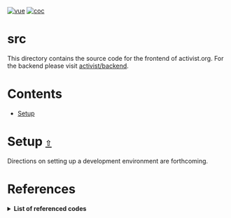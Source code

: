 [![vue](https://img.shields.io/badge/Vue-3-41B883.svg?logo=vue.js&logoColor=ffffff)](https://github.com/activist-org/activist/tree/main/src)
[![coc](https://img.shields.io/badge/coc-Contributor%20Covenant-ff69b4.svg)](https://github.com/andrewtavis/activist/blob/main/.github/CODE_OF_CONDUCT.md)

# src

This directory contains the source code for the frontend of activist.org. For the backend please visit [activist/backend](https://github.com/activist-org/activist/tree/main/backend).

# **Contents**<a id="contents"></a>

- [Setup](#setup)

# Setup [`⇧`](#contents) <a id="setup"></a>

Directions on setting up a development environment are forthcoming.

# References

<details><summary><strong>List of referenced codes</strong></summary>
<p>

- [vue3-realworld-example-app](https://github.com/mutoe/vue3-realworld-example-app) by [mutoe](https://github.com/mutoe) ([License](https://github.com/mutoe/vue3-realworld-example-app/blob/master/LICENSE))

</p>
</details>
